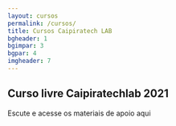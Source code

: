 ```yaml
---
layout: cursos
permalink: /cursos/
title: Cursos Caipiratech LAB
bgheader: 1
bgimpar: 3
bgpar: 4 
imgheader: 7  
---
```


## Curso livre Caipiratechlab 2021

Escute e acesse os materiais de apoio aqui